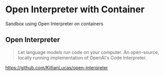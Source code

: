 # Open Interpreter with Container

Sandbox using Open Interpreter on containers

## Open Interpreter

> Let language models run code on your computer.
> An open-source, locally running implementation of OpenAI's Code Interpreter.

https://github.com/KillianLucas/open-interpreter
